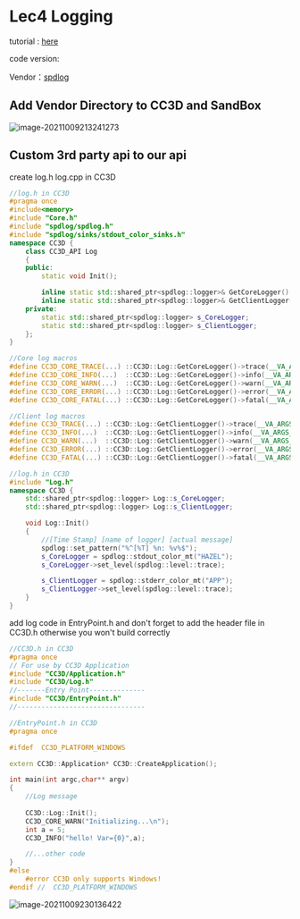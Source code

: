 # Lec4 Logging

tutorial : [here](https://www.youtube.com/watch?v=meARMOmTLgE&list=PLlrATfBNZ98dC-V-N3m0Go4deliWHPFwT&index=5)

code version:

Vendor：[spdlog](https://github.com/gabime/spdlog)

## Add Vendor Directory to CC3D and SandBox

![image-20211009213241273](https://i.loli.net/2021/10/09/ylqN7AwQxcDftUM.png)

## Custom 3rd party api to our api

create log.h  log.cpp in CC3D

```c++
//log.h in CC3D
#pragma once
#include<memory>
#include "Core.h"
#include "spdlog/spdlog.h"
#include "spdlog/sinks/stdout_color_sinks.h"
namespace CC3D {
	class CC3D_API Log
	{
	public:
		static void Init();

		inline static std::shared_ptr<spdlog::logger>& GetCoreLogger() { return s_CoreLogger; }
		inline static std::shared_ptr<spdlog::logger>& GetClientLogger() { return s_ClientLogger; }
	private:
		static std::shared_ptr<spdlog::logger> s_CoreLogger;
		static std::shared_ptr<spdlog::logger> s_ClientLogger;
	};
}

//Core log macros
#define CC3D_CORE_TRACE(...) ::CC3D::Log::GetCoreLogger()->trace(__VA_ARGS__)
#define CC3D_CORE_INFO(...)  ::CC3D::Log::GetCoreLogger()->info(__VA_ARGS__)
#define CC3D_CORE_WARN(...)  ::CC3D::Log::GetCoreLogger()->warn(__VA_ARGS__)
#define CC3D_CORE_ERROR(...) ::CC3D::Log::GetCoreLogger()->error(__VA_ARGS__)
#define CC3D_CORE_FATAL(...) ::CC3D::Log::GetCoreLogger()->fatal(__VA_ARGS__)

//Client log macros
#define CC3D_TRACE(...) ::CC3D::Log::GetClientLogger()->trace(__VA_ARGS__)
#define CC3D_INFO(...)  ::CC3D::Log::GetClientLogger()->info(__VA_ARGS__)
#define CC3D_WARN(...)  ::CC3D::Log::GetClientLogger()->warn(__VA_ARGS__)
#define CC3D_ERROR(...) ::CC3D::Log::GetClientLogger()->error(__VA_ARGS__)
#define CC3D_FATAL(...) ::CC3D::Log::GetClientLogger()->fatal(__VA_ARGS__)
```

```c++
//log.h in CC3D
#include "Log.h"
namespace CC3D {
	std::shared_ptr<spdlog::logger> Log::s_CoreLogger;
	std::shared_ptr<spdlog::logger> Log::s_ClientLogger;

	void Log::Init()
	{
		//[Time Stamp] [name of logger] [actual message]
		spdlog::set_pattern("%^[%T] %n: %v%$");
		s_CoreLogger = spdlog::stdout_color_mt("HAZEL");
		s_CoreLogger->set_level(spdlog::level::trace);

		s_ClientLogger = spdlog::stderr_color_mt("APP");
		s_ClientLogger->set_level(spdlog::level::trace);
	}
}
```

add log code in EntryPoint.h and don't forget to add the header file in CC3D.h otherwise you won't build correctly

```c++
//CC3D.h in CC3D
#pragma once
// For use by CC3D Application
#include "CC3D/Application.h"
#include "CC3D/Log.h"
//-------Entry Point--------------
#include "CC3D/EntryPoint.h"
//--------------------------------
```

```c++
//EntryPoint.h in CC3D
#pragma once

#ifdef  CC3D_PLATFORM_WINDOWS

extern CC3D::Application* CC3D::CreateApplication();

int main(int argc,char** argv)
{
	//Log message
	
	CC3D::Log::Init();
	CC3D_CORE_WARN("Initializing...\n");
	int a = 5;
	CC3D_INFO("hello! Var={0}",a);

	//...other code
}
#else
	#error CC3D only supports Windows!
#endif //  CC3D_PLATFORM_WINDOWS

```

![image-20211009230136422](https://i.loli.net/2021/10/09/gao3MkPAe6bSLlU.png)